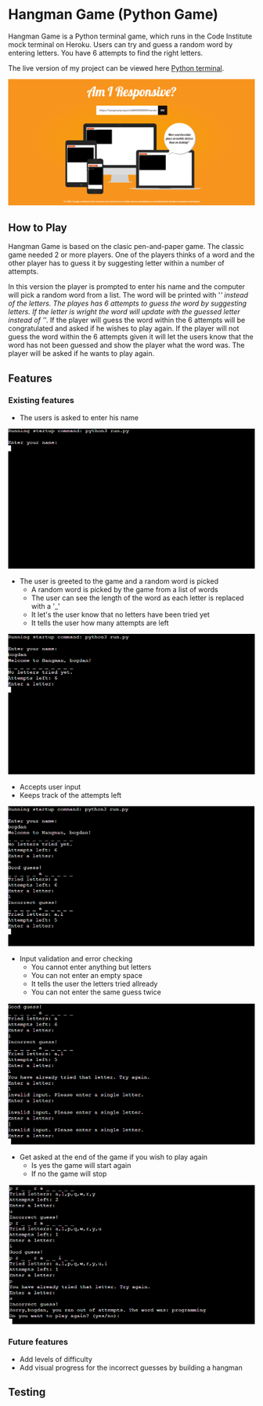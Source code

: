 # Hangman Game (Python Game)

Hangman Game is a Python terminal game, which runs in the Code Institute mock terminal on Heroku.
Users can try and guess a random word by entering letters. You have 6 attempts to find the right letters.

The live version of my project can be viewed here [Python terminal](https://hangmanproject-fe865589899f.herokuapp.com/).


![Amiresponsive image of Python game terminal](readme-folder/amiresponsive.png)


## How to Play

Hangman Game is based on the clasic pen-and-paper game. The classic game needed 2 or more players. One of the players thinks of a word and the other player has to guess it by suggesting letter within a number of attempts.

In this version the player is prompted to enter his name and the computer will pick a random word from a list.
The word will be printed with '_' instead of the letters.
The playes has 6 attempts to guess the word by suggesting letters. If the letter is wright the word will update with the guessed letter instead of '_'.
If the player will guess the word within the 6 attempts will be congratulated and asked if he wishes to play again.
If the player will not guess the word within the 6 attempts given it will let the users know that the word has not been guessed and show the player what the word was. The player will be asked if he wants to play again.



## Features

### Existing features

- The users is asked to enter his name

![Name request](readme-folder/name.png)

- The user is greeted to the game and a random word is picked
    - A random word is picked by the game from a list of words
    - The user can see the length of the word as each letter is replaced with a '_'
    - It let's the user know that no letters have been tried yet
    - It tells the user how many attempts are left

![Word length](readme-folder/word.png)

- Accepts user input
- Keeps track of the attempts left

![Attempts](readme-folder/attempts.png)

- Input validation and error checking
    - You cannot enter anything but letters
    - You can not enter an empty space
    - It tells the user the letters tried allready
    - You can not enter the same guess twice

![Invalid input](readme-folder/invalid.png)

- Get asked at the end of the game if you wish to play again
    - Is yes the game will start again
    - If no the game will stop

![Play again](readme-folder/play.png)

### Future features
- Add levels of difficulty
- Add visual progress for the incorrect guesses by building a hangman


## Testing
